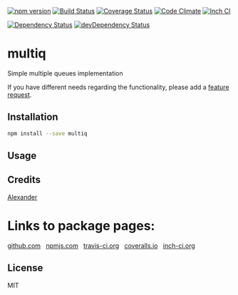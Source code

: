 [![npm version](https://badge.fury.io/js/multiq.svg)](http://badge.fury.io/js/multiq)
[![Build Status](https://travis-ci.org/alykoshin/multiq.svg)](https://travis-ci.org/alykoshin/multiq)
[![Coverage Status](https://coveralls.io/repos/alykoshin/multiq/badge.svg?branch=master&service=github)](https://coveralls.io/github/alykoshin/multiq?branch=master)
[![Code Climate](https://codeclimate.com/github/alykoshin/multiq/badges/gpa.svg)](https://codeclimate.com/github/alykoshin/multiq)
[![Inch CI](https://inch-ci.org/github/alykoshin/multiq.svg?branch=master)](https://inch-ci.org/github/alykoshin/multiq)

[![Dependency Status](https://david-dm.org/alykoshin/multiq/status.svg)](https://david-dm.org/alykoshin/multiq#info=dependencies)
[![devDependency Status](https://david-dm.org/alykoshin/multiq/dev-status.svg)](https://david-dm.org/alykoshin/multiq#info=devDependencies)


# multiq

Simple multiple queues implementation


If you have different needs regarding the functionality, please add a [feature request](https://github.com/alykoshin/multiq/issues).


## Installation

```sh
npm install --save multiq
```

## Usage


## Credits
[Alexander](https://github.com/alykoshin/)


# Links to package pages:

[github.com](https://github.com/alykoshin/multiq) &nbsp; [npmjs.com](https://www.npmjs.com/package/multiq) &nbsp; [travis-ci.org](https://travis-ci.org/alykoshin/multiq) &nbsp; [coveralls.io](https://coveralls.io/github/alykoshin/multiq) &nbsp; [inch-ci.org](https://inch-ci.org/github/alykoshin/multiq)


## License

MIT
